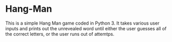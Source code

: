 # Hang-Man

This is a simple Hang Man game coded in Python 3. It takes various user inputs and prints out the unrevealed word until either the user 
guesses all of the correct letters, or the user runs out of attemtps.

